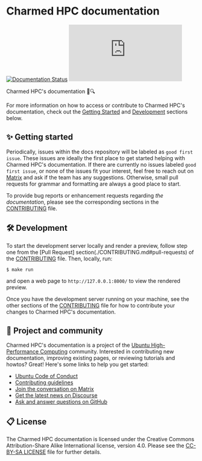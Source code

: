 # Charmed HPC documentation

[![Documentation Status](https://readthedocs.com/projects/canonical-charmed-hpc/badge/?version=latest)](https://canonical-charmed-hpc.readthedocs-hosted.com/en/latest/?badge=latest)
[![Matrix](https://img.shields.io/matrix/ubuntu-hpc%3Amatrix.org?logo=matrix&label=ubuntu-hpc)](https://matrix.to/#/#hpc:ubuntu.com)

Charmed HPC's documentation 📑🔍

For more information on how to access or contribute to Charmed HPC's
documentation, check out the [Getting Started](#-getting-started) and
[Development](#️-development) sections below.

## ✨ Getting started

Periodically, issues within the docs repository will be labeled as `good first issue`. These issues are ideally the first place to get started helping with Charmed HPC's documentation. If there are currently no issues labeled `good first issue`, or none of the issues fit your interest, feel free to reach out on [Matrix](https://matrix.to/#/#hpc:ubuntu.com) and ask if the team has any suggestions. Otherwise, small pull requests for grammar and formatting are always a good place to start.

To provide bug reports or enhancement requests regarding _the documentation_, please see the corresponding sections in the [CONTRIBUTING](./CONTRIBUTING.md) file.

## 🛠️ Development

To start the development server locally and render a preview, follow step one from the [Pull Request] section(./CONTRIBUTING.md#pull-requests) of the [CONTRIBUTING](./CONTRIBUTING.md) file. Then, locally, run:

```shell
$ make run
```
and open a web page to `http://127.0.0.1:8000/` to view the rendered preview.

Once you have the development server running on your machine, see the other sections of the 
[CONTRIBUTING](./CONTRIBUTING.md) file for how to contribute your changes
to Charmed HPC's documentation.

## 🤝 Project and community

Charmed HPC's documentation is a project of the
[Ubuntu High-Performance Computing](https://ubuntu.com/community/governance/teams/hpc) community. Interested in contributing new documentation, improving existing pages, or reviewing tutorials and howtos? Great! Here's
some links to help you get started:

* [Ubuntu Code of Conduct](https://ubuntu.com/community/ethos/code-of-conduct)
* [Contributing guidelines](./CONTRIBUTING.md)
* [Join the conversation on Matrix](https://matrix.to/#/#hpc:ubuntu.com)
* [Get the latest news on Discourse](https://discourse.ubuntu.com/c/hpc/151)
* [Ask and answer questions on GitHub](https://github.com/orgs/charmed-hpc/discussions/categories/q-a)

## 📋 License

The Charmed HPC documentation is licensed
under the Creative Commons Attribution-Share Alike International license,
version 4.0. Please see the [CC-BY-SA LICENSE](./LICENSE) file for further details.

